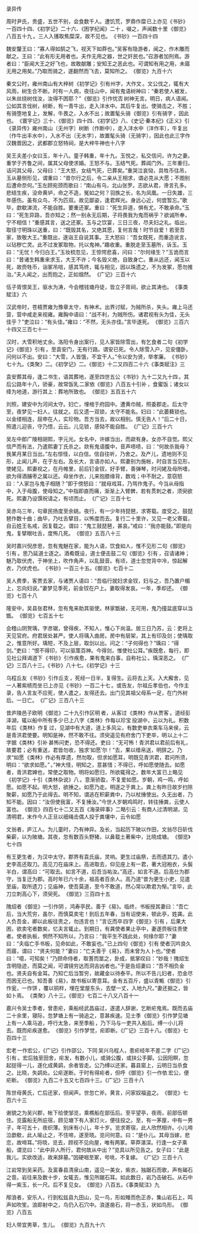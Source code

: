 录异传

  

  

周时尹氏，贵盛，五世不别，会食数千人。遭饥荒，罗鼎作糜 已上亦见《书钞》一百四十四、《初学记》二十六、《困学纪闻》二十 ，啜之，声闻数十里 《御览》八百五十九 。三人入镬取焦糜深，故不见也。 《书钞》一百四十四 

魏安釐王曰：“寡人得如鹄之飞，视天下如莽也。”吴客有隐游者，闻之，作木雕而献之。王曰：“此有形无用者也。夫作无用之器，世之奸民也。”召游者加刑焉。游者曰：“臣闻大王之好飞也，故敢献雕；安知王之恶此也。可谓知有用之用，未寤无用之用矣。”乃取而骑之，遂翻然而飞去，莫知所之。 《御览》九百十六 

秦文公时，雍州南山有大梓树 《初学记》引有州字，大作文 。文公伐之，辄有大风雨，树生合不断。时有一人病，夜往山中，闻有鬼语树神曰：“秦若使人被发，以朱丝绕树伐汝，汝得不困耶？” 《御览》引作忧否 树神无言。明日，病人语闻。公如其言伐树，树断，有一青牛出，走入沣水中。其后牛复出。使骑击之，不胜；有骑堕地复上，发解，牛畏之，入水不出；故置髦头骑 《御览》引有骑字 ，因此也。 《寰宇记》三十、《御览》四十四、《初学记》八、《史记·秦本纪》《正义》引《录异传》雍州南山〔无州字〕树断〔作断中〕，走入沣水中〔沣作丰〕，牛复出〔作牛出丰水中〕，入水不出〔无水字〕，故置髦头骑〔无骑字〕，因此也此三字作汉魏晋因之，武都郡立怒特祠，是大梓牛神也十八字 

吴王夫差小女曰玉，年十八。童子韩重，年十九。玉悦之，私交信问，许为之妻。重学于齐鲁之间，属其父母使求婚。王怒不与。玉结气死。葬阊门外。三年重归，诘问其父母，父母曰：“王大怒，女结气死，已葬矣。”重哭泣哀恸，具牲币往吊，玉从墓侧形见，谓重曰：“昔尔行之后，令二亲从王相求，谓必克从大愿；不图别后遭命奈何。”玉左顾宛颈而歌曰：“南山有乌，北山张罗。志欲从君，谗言孔多。悲结生疾，没命黄垆，命之不造，冤如之何？羽族之长，名为凤凰。一日失雄，三年感伤。虽有众鸟，不为匹双。故见鄙姿，逢君辉光。身远心近，何尝暂忘。”歌毕，歔欷涕流，不能自胜。要重还冢。重曰：“死生异道，惧有尤，不敢承命。”玉曰：“死生异路，吾亦知之；然一别永无后期，子将畏我为鬼而祸乎？欲诚所奉，宁不相信！”重感其言，送之还冢。玉与之饮宴，三日三夜，尽夫妇之礼。临出，取径寸明珠以送重，曰：“既毁其名，又绝其愿，复何言哉！时节自爱！若至吾家，致敬大王。”重既出，遂诣王自说其事。王大怒曰：“吾女既死，而重造讹言，以玷秽亡灵。此不过发冢取物，托以鬼神。”趣收重。重脱走至玉墓所，诉玉。玉曰：“无忧！今归白王。”玉妆梳忽见，王惊愕悲喜，问曰：“尔何缘生？”玉诡而言曰：“昔诸生韩重来求玉，大王不许；今名毁义绝，自致身亡。重从远还，闻玉以死，故赍牲币，诣冢吊唁，感其笃终，辄与相见，因以珠遗之，不为发冢，愿勿推治。”夫人闻之，出而抱之，正如烟然。 《广记》三百十六 

伍子胥恨吴王，驱水为涛，今会稽钱塘丹徒，皆立子胥祠，欲止其涛也。 《事类赋注》六 

汉武帝时，苍梧贾雍为豫章太守，有神术。出界讨赋，为贼所杀，失头。雍上马还营，营中咸走来视雍。雍胸中语曰：“战不利，为贼所伤。诸君视有头为佳，无头佳乎？”吏泣曰：“有头佳。”雍曰：“不然，无头亦佳。”言毕遂死。 《御览》三百六十四又三百七十一 

汉时，大雪积地丈余。洛阳令身出案行，见人家皆除雪出，有乞食者 二句《初学记》《御览》引有 。至袁安门，无有行路。谓安已死。令人除雪入户，见安僵卧。问何以不出。安曰：“大雪，人皆饿，不宜干人。”令以安为贤，举孝廉。 《书钞》七十九。《类聚》二。《初学记》二。《御览》十二又四百二十六《事类赋注》三 

袁安葬其母，逢二书生，语其葬地，遂至四世五公 《书钞》九十二又九十四 。其后公路年十八，骄豪，故常饭乳 二家依《御览》八百五十引补 ，食蜜饭；诸女以绛为地道，游行其上：葬地所致也。 《御览》五百五十六 

刘照，建安中为河间太守。妇亡，埋棺于府园中。遭黄巾贼，照委郡走。后太守至，夜梦见一妇人，往就之。后又遗一双锁，太守不能名。妇曰：“此萎蕤锁也。以金缕相连，屈申在人，实珍物。吾方当去，故以相别。慎无告人！”后二十日，照遣儿迎丧，守乃悟，云云。儿见锁，感恸不能自胜。 《广记》三百十六 

吴左中郎广陵相胡熙，字元光。女名中，许嫁当出，而歘有身。女亦不自觉。熙父信严而有法，乃遣熙妻丁氏杀之。欻有鬼语腹中，音声啧啧，曰：“何故杀我母？我某月某日当出。”左右惊怪，以白信。信自往听，乃舍之。及产儿，遗地则不见形，止闻儿声，在于左右。及长大，言语亦如人。熙妻别为施帐，时自言当见形，使姥见。熙妻视之，在丹帷里，前后钉金钗，好手臂，善弹琴，时问姥及母所嗜，欲为得酒脯枣之属以还。母坐作衣，儿来抱膝缘背，数戏；中不耐之，意窃怒曰：“人家岂与鬼子相随？”即于傍怒曰：“就母戏耳，乃骂作鬼子。今当从母指中，入于母腹，使母知之。”中指即直而痛，渐渐上入臂髀，若有贯刺之者，须臾欲死。熙妻乃设馔祝请之，有顷而止。 《广记》三百十七 

吴赤乌三年，句章民扬度至余姚。夜行，有一少年持琵琶，求寄载。度受之。鼓琵琶作数十曲；曲毕，乃吐舌擘目，以怖度而去。复行二十里许，又见一老父寄载，自云姓王名戒，因复载之。谓曰：“鬼工鼓琵琶，甚哀。”戒曰：“我亦能鼓。”即是向鬼，复擘眼吐舌，度怖几死。 《御览》五百八十三 

吴时嘉兴倪彦思，忽有鬼魅在家，能为人语，饮食如人，惟不见形 二句《御览》引有 。思乃延道士逐之。酒肴既设，道士便击鼓 二句《御览》引有 ，召请诸神；魅乃取伏虎，于神坐上，吹作角声，以乱鼓音。有顷，道士忽觉背中冷，惊起解衣，乃伏虎也。 《书钞》一百三十五。《御览》七百十二 

吴人费季，客贾去家，与诸贾人语曰：“吾临行就妇求金钗，妇与之，吾乃置户楣上，忘向妇说。”妻梦见季死，前金钗在户上。妻取得发哀。一年，季却还。 《御览》七百十八 

隆安中，吴县张君林，忽有鬼来助其驱使。林家甑破，无可用，鬼乃撞盆底穿以当甑。 《御览》七百五十七 

会稽山阴贺瑀，字彦琚，曾得疾，不知人，惟心下尚温。居三日乃苏，云：吏将上天见官府。府君居处甚严。使人将瑀入曲房。房中有层架，其上有印及剑；使瑀取之，惟意所好。瑀短，不及上层，取剑以出。问之：“子何得也？”瑀曰：“得剑。”吏曰：“恨不得印，可以驱策百神。今得剑，惟使社公耳。”疾既愈，每行，即见社公拜谒道下 《书钞》引作疾愈，果有鬼来白事，自称社公 。瑀深恶之。 《广记》三百八十三。《书钞》八十七。《初学记》十三 

乌程丘友 《书钞》引作丘支 ，死经一日半，复得生。云将去上天。入大廨舍，见一人著紫帻而坐 已上亦见《书钞》一百二十七 。或告友，尔祖丘孝伯也，今作主录，告人言友不应死，使人遣之，友得还去。出门见其祖父母系一足，在门外树后。一日亡。 《广记》三百八十三 

昔庐陵邑子欧明 《御览》二十九引作区明 者，从客过 《类林》作从贾客 。道经彭泽湖，辄以船中所有多少 已上八字《类林》作每以珍宝 投湖中，云以为礼。积数年后 《类林》作复 过，见湖中有大道，道上多风尘，有数吏单衣乘车马来侯，云是青洪君使要。明知是神，然不敢不往。须臾遥见有府舍门下吏卒，明 以上十二字据《类林》引补 甚怖问吏，恐不得还。吏曰：“无可怖！青洪君以君前后有礼，故要君；必有重送，君皆勿收，独求‘如愿’尔！”去，果以缯帛送，明辞之。乃求“如愿 《类林》作必有厚遗，然勿取，但求如愿耳，明既见青洪君，君问所须，明曰：“欲求如愿。” 。”神大怪，明知之，意甚惜；不得已，呼如愿使随去。如愿者，青洪君婢也，常使之取物。明将如愿归，所欲辄得之，数年大富 已上略见《初学记》十引《类林杂说》八 。意渐骄盈，不复爱如愿。岁朝，鸡一鸣，呼如愿。如愿不起。明大怒，欲捶之。如愿乃走。明逐之于粪上。粪上有昨日故岁扫除聚薪，如愿乃于此得去。明不知，谓逃在积薪粪中，乃以杖捶使出。久无出者，乃知不能。因曰：“汝但使我富，不复捶汝。”今世人岁朝鸡鸣时，转往捶粪，云使人富也。 《御览》四百七十二又五百《海录碎事》二略引云：有商人过清明湖，见清明君，末作今人正旦以细绳击偶人投于粪壤中，云令如愿 

文翁者，庐江人。为儿童时，乃有神异。及长，当起历下陂以作田，文翁尽日斫伐柴薪，以为陂塘。其夜，忽有数百头野猪，以鼻载土著柴中，比晓成塘。 《御览》七十四 

有王更生者，为汉中太守。郡界有袁氏庙，灵响。更生过庙祭，去而遗其刀。遣小史李高还取刀。高见刀在庙床上。高进取去，仰见座上有一君，著大冠袍衣，头鬓半白，谓高曰：“可取去。如言不道，后吾当祐汝。”高还，如言不道。后高仕为郡守，当复迁为郡。高时年已六十余，祖高者百余人。高乃道“昔为更生小吏，见遣至庙，取所遗刀；见庙神，使吾莫道，至今不敢道，然心常以欺君为惭。”言毕，此刀立刺高心下，须臾死。 《御览》三百四十五 

隗炤者 《御览》一引作阴 ，鸿寿亭民，善于《易》。临终，书板授其妻曰：“吾亡后，当大荒穷，虽尔，而慎莫卖宅！到后五年春，当有诏使来，顿此亭，姓龚。此人负吾金，卿以此板往责之，勿违言也！”言讫而卒 四字《御览》引有 ，后果大困，欲卖宅者数矣，忆夫言辄止。到期日，有龚使者果止亭中，妻遂赍板往责使者。使者执板，惘然不知所以，乃言曰：“我平生不践此处，何缘尔耶？”妻曰：“夫临亡手书板，见命如此，不敢妄也。” 已上四句《御览》引有 使者沉吟良久而寤，谓曰：“贤夫何能？”妻曰：“亡夫善于《易》，而未曾为人卜也。”使者曰：“噫，可知矣！”乃顾命侍者，取蓍而筮之，卦成，抵掌叹曰：“妙哉！隗炤生含明隐迹，而莫之闻，可谓镜穷达而洞吉凶者也。”于是告炤妻曰：“吾不相负金也。贤夫自有金耳。乃知亡后当暂穷，故藏金以待泰平。所以不告儿妇者，恐金尽而困无已也。知吾善《易》，故书板以寄意耳。金有五百斤，盛以青甒 《御览》引作瓮，一作饼 ，覆以铜柈，埋在堂屋东头，去壁一丈，入地九尺。”妻还掘之，皆如卜焉。 《类聚》八十三。《御览》七百二十八又八百十一 

嘉兴令吴士季者，曾患疟，乘船经武昌庙过，遂遣人辞谢，乞断疟鬼焉。既而去庙二十余里，寝际，忽梦塘上有一骑追之，意甚疾速。见士季 《御览》引作梦见塘上有一人乘马追，呼行太急，来至季船 ，乃下马与一吏共入船后。缚一小儿将去。既而疟疾遂愈。 《御览》引作梦觉，疟即断。《广记》三百十八。《御览》七百四十三 

宏老 一作宏公，《广记》引作邵公，下同 吴兴乌程人，患疟经年不差 二字《广记》引有 。宏后独至田舍，疟发，有数小儿，或骑公腹，或扶公手脚。公因阳瞑，忽起捉得一儿，遂化成黄鹢，余者皆走。公乃缚以还家。暮县窗上，云明日当杀食之。比晓，失鹢处。公疟遂断。于时有得疟者，但呼 《御览》引一作依 宏公，便疟断。 《御览》九百二十五又七百四十三。《广记》三百十八 

陈世母黄氏，亡后还家，但闻声。世忽亡斧。黄言，问家奴福盗之。 《御览》七百六十三 

谢貌之为吴兴郡，帐下给使邹览，乘樵船在部伍后。至平望亭，夜雨，前部伍顿住。览露船无所庇宿，顾见塘下有人家灯火，便往投之。至，有一茅屋，中有一男子，年可五十，夜织薄。别床有小儿，年十岁。览求寄宿，此人欣然相许。小儿啼泣歔欷，此人喻止之，不住啼，遂至晓。览问何意。曰：“是仆儿。其母当嫁，悲恋，故啼耳。”将晓，览去，顾视不见向屋，唯有两冢。草莽湛深。行逢一女子乘船，谓览曰：“此中非人所行，君何故从中出？”览具以所见告之。女子曰：“此是我儿。实欲改适，故来辞墓。”因硬咽至冢，号咷，不复嫁。 《广记》三百十八 

江岩常到吴采药。及富春县清泉山南，遥见一美女，紫衣，独踞石而歌，声有碣石之音。岩往来及数十步，女辄去，惟见所踞石耳。如此数日，岩乃击破石。从石中得一紫玉，长一尺。后不复见女。 《御览》八百五。《事类赋注》九 

邴浪者，安乐人，行到松兹县九田山，见一鸟，形如雉而色正赤，集山岩石上，鸣声如吹笙。浪即射中之，鸟仍入石穴中。浪遂凿石，将一赤玉，状如鸟形。 《御览》八百五 

妇人带宜男草，生儿。 《御览》九百九十六
